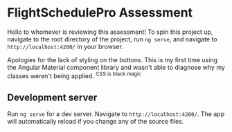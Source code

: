 # FlightSchedulePro Assessment

Hello to whomever is reviewing this assessment! To spin this project up, navigate to the root directory of the project, run `ng serve`, and navigate to `http://localhost:4200/` in your browser.

Apologies for the lack of styling on the buttons. This is my first time using the Angular Material component library and wasn't able to diagnose why my classes weren't being applied. <sup>CSS is black magic</sup>

## Development server

Run `ng serve` for a dev server. Navigate to `http://localhost:4200/`. The app will automatically reload if you change any of the source files.

